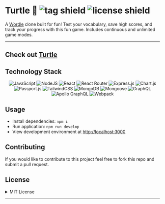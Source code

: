 # Turtle 🐢 ![tag shield](https://img.shields.io/github/v/tag/thenlie/turtle) ![license shield](https://img.shields.io/github/license/Thenlie/turtle)

A [Wordle](https://www.nytimes.com/games/wordle/index.html) clone built for fun! Test your vocabulary, save high scores, and track your progress with this fun game. Includes continuous and unlimited game modes.

---

## Check out [Turtle](https://turtle.herokuapp.com/)

## Technology Stack 

<div align="center">

![JavaScript](https://img.shields.io/badge/javascript-323330.svg?style=for-the-badge&logo=javascript&logoColor=F7DF1E)
![NodeJS](https://img.shields.io/badge/node.js-6DA55F?style=for-the-badge&logo=node.js&logoColor=white)
![React](https://img.shields.io/badge/react-20232A.svg?style=for-the-badge&logo=react&logoColor=61DAFB)
![React Router](https://img.shields.io/badge/React_Router-CA4245?style=for-the-badge&logo=react-router&logoColor=white)
![Express.js](https://img.shields.io/badge/express.js-404d59?style=for-the-badge&logo=express&logoColor=61DAFB)
![Chart.js](https://img.shields.io/badge/chart.js-F5788D?style=for-the-badge&logo=chart.js&logoColor=white)
![Passport.js](https://img.shields.io/badge/passport.js-34E27A?style=for-the-badge&logo=passport&logoColor=white)
![TailwindCSS](https://img.shields.io/badge/tailwindcss-06B6D4?style=for-the-badge&logo=tailwindcss&logoColor=white)
![MongoDB](https://img.shields.io/badge/MongoDB-4EA94B?style=for-the-badge&logo=mongodb&logoColor=white)
![Mongoose](https://img.shields.io/badge/Mongoose-880000?style=for-the-badge&logo=mongoose&logoColor=white)
![GraphQL](https://img.shields.io/badge/GraphQL-E10098?style=for-the-badge&logo=graphql&logoColor=white)
![Apollo GraphQL](https://img.shields.io/badge/Apollo%20GraphQL-311C87?&style=for-the-badge&logo=Apollo%20GraphQL&logoColor=white)
![Webpack](https://img.shields.io/badge/webpack-8DD6F9?style=for-the-badge&logo=webpack&logoColor=black)

</div>

## Usage

- Install dependencies: `npm i`
- Run application: `npm run develop`
- View development environment at [http://localhost:3000](http://localhost:3000)

## Contributing

If you would like to contribute to this project feel free to fork this repo and submit a pull request.

## License
<details>

<summary>MIT License</summary>

> Copyright (c) [2022] [Turtle]
> 
> __Permission is hereby granted, free of charge, to any person obtaining a copy__
> __of this software and associated documentation files (the "Software"), to deal__
> __in the Software without restriction, including without limitation the rights__
> __to use, copy, modify, merge, publish, distribute, sublicense, and/or sell__
> __copies of the Software, and to permit persons to whom the Software is__
> __furnished to do so, subject to the following conditions:__
> 
> The above copyright notice and this permission notice shall be included in all
> copies or substantial portions of the Software.
> 
> THE SOFTWARE IS PROVIDED "AS IS", WITHOUT WARRANTY OF ANY KIND, EXPRESS OR
> IMPLIED, INCLUDING BUT NOT LIMITED TO THE WARRANTIES OF MERCHANTABILITY,
> FITNESS FOR A PARTICULAR PURPOSE AND NONINFRINGEMENT. IN NO EVENT SHALL THE
> AUTHORS OR COPYRIGHT HOLDERS BE LIABLE FOR ANY CLAIM, DAMAGES OR OTHER
> LIABILITY, WHETHER IN AN ACTION OF CONTRACT, TORT OR OTHERWISE, ARISING FROM,
> OUT OF OR IN CONNECTION WITH THE SOFTWARE OR THE USE OR OTHER DEALINGS IN THE
> SOFTWARE.

</details>

---
